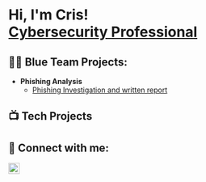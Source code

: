 <h1>Hi, I'm Cris! <br/><a href="https://www.linkedin.com/in/cristian-mejia-arriaga/">Cybersecurity Professional</a>

<h2>👨‍💻 Blue Team Projects:</h2>

- <b>Phishing Analysis </b>
  - [Phishing Investigation and written report]()

<h2>📺 Tech Projects</h2>

<h2> 🤳 Connect with me:</h2>


[<img align="left" alt="CrisMejia | LinkedIn" width="22px" src="https://cdn.jsdelivr.net/npm/simple-icons@v3/icons/linkedin.svg" />][linkedin]



[linkedin]: https://www.linkedin.com/in/cristian-mejia-arriaga/

<!--
**joshmadakor1/joshmadakor1** is a ✨ _special_ ✨ repository because its `README.md` (this file) appears on your GitHub profile.

Here are some ideas to get you started:

- 🔭 I’m currently working on ...
- 🌱 I’m currently learning ...
- 👯 I’m looking to collaborate on ...
- 🤔 I’m looking for help with ...
- 💬 Ask me about ...
- 📫 How to reach me: ...
- 😄 Pronouns: ...
- ⚡ Fun fact: ...
-->
